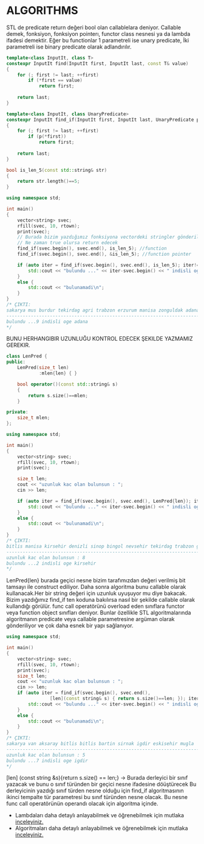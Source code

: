 # ALGORITHMS
STL de predicate return değeri bool olan callablelara deniyor. Callable demek, fonksiyon, fonksiyon pointerı, functor class nesnesi ya da lambda 
ifadesi demektir. Eğer bu functionlar 1 parametreli ise unary predicate, İki parametreli ise binary predicate olarak adlandırılır.
```cpp
template<class InputIt, class T>
constexpr InputIt find(InputIt first, InputIt last, const T& value)
{
    for (; first != last; ++first)
        if (*first == value)
            return first;
 
    return last;
}

template<class InputIt, class UnaryPredicate>
constexpr InputIt find_if(InputIt first, InputIt last, UnaryPredicate p)
{
    for (; first != last; ++first)
        if (p(*first))
            return first;
 
    return last;
}

bool is_len_5(const std::string& str)
{
    return str.length()==5;
}

using namespace std;

int main()
{
    vector<string> svec;
    rfill(svec, 10, rtown);
    print(svec);
    // Burada bizim yazdığımız fonksiyona vectordeki stringler gönderilecek.
    // Ne zaman true olursa return edecek
    find_if(svec.begin(), svec.end(), is_len_5); //function
    find_if(svec.begin(), svec.end(), &is_len_5); //function pointer

    if (auto iter = find_if(svec.begin(), svec.end(), is_len_5); iter!=svec.end()) {
        std::cout << "bulundu ..." << iter-svec.begin() << " indisli oge " << *iter << "\n";
    }
    else {
        std::cout << "bulunamadi\n";
    }
}
/* ÇIKTI:
sakarya mus burdur tekirdag agri trabzon erzurum manisa zonguldak adana 
-----------------------------------------------------------------------------
bulundu ...9 indisli oge adana
*/
```
BUNU HERHANGIBIR UZUNLUĞU KONTROL EDECEK ŞEKILDE YAZMAMIZ GEREKIR.
```cpp
class LenPred {
public:
    LenPred(size_t len)
            :mlen{len} { }

    bool operator()(const std::string& s)
    {
        return s.size()==mlen;
    }

private:
    size_t mlen;
};

using namespace std;

int main()
{
    vector<string> svec;
    rfill(svec, 10, rtown);
    print(svec);

    size_t len;
    cout << "uzunluk kac olan bulunsun : ";
    cin >> len;

    if (auto iter = find_if(svec.begin(), svec.end(), LenPred{len}); iter!=svec.end()) {
        std::cout << "bulundu ..." << iter-svec.begin() << " indisli oge " << *iter << "\n";
    }
    else {
        std::cout << "bulunamadi\n";
    }
}
/* ÇIKTI:
bitlis manisa kirsehir denizli sinop bingol nevsehir tekirdag trabzon gumushane 
-----------------------------------------------------------------------------
uzunluk kac olan bulunsun : 8
bulundu ...2 indisli oge kirsehir
*/
```
LenPred{len} burada geçici nesne bizim tarafımızdan değeri verilmiş bit tamsayı ile construct ediliyor.
Daha sonra algoritma bunu callable olarak kullanacak.Her bir string değeri için uzunluk uyuşuyor mu diye bakacak.
Bizim yazdığımız find_if ten koduna bakılırsa nasıl bir şekilde callable olarak kullandığı görülür.
func call operatörünü overload eden sınıflara functor veya function object sınıfları deniyor.
Bunlar özellikle STL algoritmalarında algoritmanın predicate veya callable parametresine argüman olarak gönderiliyor
ve çok daha esnek bir yapı sağlanıyor.
```cpp
using namespace std;

int main()
{
    vector<string> svec;
    rfill(svec, 10, rtown);
    print(svec);
    size_t len;
    cout << "uzunluk kac olan bulunsun : ";
    cin >> len;
    if (auto iter = find_if(svec.begin(), svec.end(),
                [len](const string& s) { return s.size()==len; }); iter!=svec.end()) {
        std::cout << "bulundu ..." << iter-svec.begin() << " indisli oge " << *iter << "\n";
    }
    else {
        std::cout << "bulunamadi\n";
    }
}
/* ÇIKTI:
sakarya van aksaray bitlis bitlis bartin sirnak igdir eskisehir mugla 
-----------------------------------------------------------------------------
uzunluk kac olan bulunsun : 5
bulundu ...7 indisli oge igdir
*/
```
[len] (const string &s){return s.size() == len;} -> Burada derleyici bir sınıf yazacak ve bunu o sınıf türünden bir geçici nesne ifadesine döüştürecek
Bu derleyicinin yazdığı sınıf türden nesne olduğu için find_if algoritmasının ikinci tempalte tür parametresi bu sınıf türünden nesne olacak.
Bu nesne func call operatörünün operandı olacak için algoritma içinde.
* Lambdaları daha detaylı anlayabilmek ve öğrenebilmek için mutlaka [inceleyiniz.](https://www.youtube.com/watch?v=ZIPNFcw6V9o)
* Algoritmaları daha detaylı anlayabilmek ve öğrenebilmek için mutlaka [inceleyiniz.](https://www.fluentcpp.com/getthemap/)
